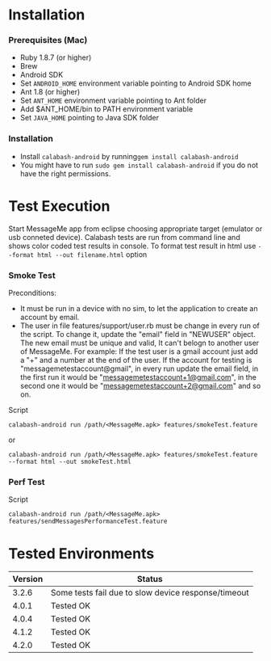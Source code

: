 Installation
============
### Prerequisites (Mac)
- Ruby 1.8.7 (or higher)
- Brew
- Android SDK 
- Set `ANDROID_HOME` environment variable pointing to Android SDK home
- Ant 1.8 (or higher)
- Set `ANT_HOME` environment variable pointing to Ant folder
- Add $ANT_HOME/bin to PATH environment variable
- Set `JAVA_HOME` pointing to Java SDK folder

### Installation

- Install `calabash-android` by running`gem install calabash-android`
- You might have to run `sudo gem install calabash-android` if you do not have the right permissions.


Test Execution
==============
Start MessageMe app from eclipse choosing appropriate target (emulator or usb conneted device). 
Calabash tests are run from command line and shows color coded test results in console. 
To format test result in html use `--format html --out filename.html` option

### Smoke Test

Preconditions:

- It must be run in a device with no sim, to let the application to create an account by email.
- The user in  file  features/support/user.rb must be change in every run of the script. To change it, update the "email" field in "NEWUSER" object. The new email must be unique and valid, It can't belogn to another user of MessageMe. 
For example: If the test user is a gmail account just add a "+" and a number at the end of the user. If the account for testing is "messagemetestaccount@gmail", in every run update the email field, in the first run it would be "messagemetestaccount+1@gmail.com", in the second one it would be "messagemetestaccount+2@gmail.com" and so on.
 

Script

`calabash-android run /path/<MessageMe.apk> features/smokeTest.feature`

or

`calabash-android run /path/<MessageMe.apk> features/smokeTest.feature --format html --out smokeTest.html`


### Perf Test

Script

`calabash-android run /path/<MessageMe.apk> features/sendMessagesPerformanceTest.feature`

Tested Environments
===================

Version | Status
---|---
3.2.6 | Some tests fail due to slow device response/timeout
4.0.1 | Tested OK
4.0.4 | Tested OK
4.1.2 | Tested OK
4.2.0 | Tested OK
